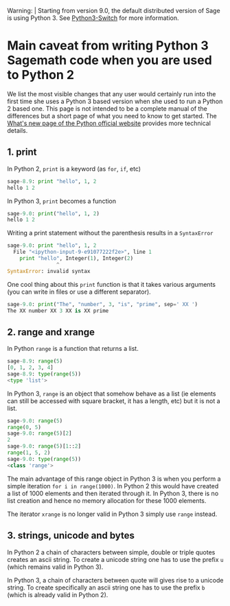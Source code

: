 Warning:  |  Starting from version 9.0,  the default distributed version of Sage is using Python 3. See <a href="/python3-switch">Python3-Switch</a> for more information.


# Main caveat from writing Python 3 Sagemath code when you are used to Python 2

We list the most visible changes that any user would certainly run into the first time she uses a Python 3 based version when she used to run a Python 2 based one. This page is not intended to be a complete manual of the differences but a short page of what you need to know to get started. The <a class="https" href="https://docs.python.org/3/whatsnew/3.0.html">What's new page of the Python official website</a> provides more technical details. 


## 1. print

In Python 2, `print` is a keyword (as `for`, `if`, etc) 
```python
sage-8.9: print "hello", 1, 2
hello 1 2
```
In Python 3, `print` becomes a function 
```python
sage-9.0: print("hello", 1, 2)
hello 1 2
```
Writing a print statement without the parenthesis results in a `SyntaxError` 
```python
sage-9.0: print "hello", 1, 2
  File "<ipython-input-9-e91077222f2e>", line 1
    print "hello", Integer(1), Integer(2)
                ^
SyntaxError: invalid syntax
```
One cool thing about this `print` function is that it takes various arguments (you can write in files or use a different separator). 
```python
sage-9.0: print("The", "number", 3, "is", "prime", sep=' XX ')
The XX number XX 3 XX is XX prime
```

## 2. range and xrange

In Python `range` is a function that returns a list. 
```python
sage-8.9: range(5)
[0, 1, 2, 3, 4]
sage-8.9: type(range(5))
<type 'list'>
```
In Python 3, `range` is an object that somehow behave as a list (ie elements can still be accessed with square bracket, it has a length, etc) but it is not a list. 
```python
sage-9.0: range(5)
range(0, 5)
sage-9.0: range(5)[2]
2
sage-9.0: range(5)[1::2]
range(1, 5, 2)
sage-9.0: type(range(5))
<class 'range'>
```
The main advantage of this range object in Python 3 is when you perform a simple iteration `for i in range(1000)`. In Python 2 this would have created a list of 1000 elements and then iterated through it. In Python 3, there is no list creation and hence no memory allocation for these 1000 elements. 

The iterator `xrange` is no longer valid in Python 3 simply use `range` instead. 


## 3. strings, unicode and bytes

In Python 2 a chain of characters between simple, double or triple quotes creates an ascii string. To create a unicode string one has to use the prefix `u` (which remains valid in Python 3). 

In Python 3, a chain of characters between quote will gives rise to a unicode string. To create specifically an ascii string one has to use the prefix `b` (which is already valid in Python 2). 
